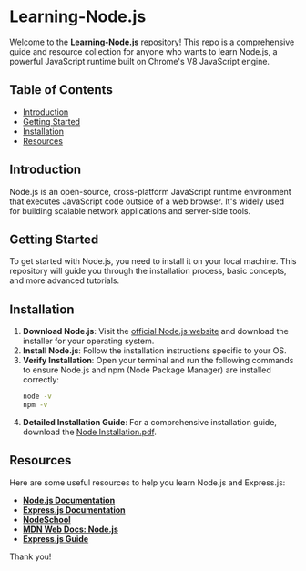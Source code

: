 # Learning-Node.js

Welcome to the **Learning-Node.js** repository! This repo is a comprehensive guide and resource collection for anyone who wants to learn Node.js, a powerful JavaScript runtime built on Chrome's V8 JavaScript engine.

## Table of Contents

- [Introduction](#introduction)
- [Getting Started](#getting-started)
- [Installation](#installation)
- [Resources](#resources)

## Introduction

Node.js is an open-source, cross-platform JavaScript runtime environment that executes JavaScript code outside of a web browser. It's widely used for building scalable network applications and server-side tools.

## Getting Started

To get started with Node.js, you need to install it on your local machine. This repository will guide you through the installation process, basic concepts, and more advanced tutorials.

## Installation

1. **Download Node.js**: Visit the [official Node.js website](https://nodejs.org/) and download the installer for your operating system.
2. **Install Node.js**: Follow the installation instructions specific to your OS.
3. **Verify Installation**: Open your terminal and run the following commands to ensure Node.js and npm (Node Package Manager) are installed correctly:
   ```sh
   node -v
   npm -v
   ```
4. **Detailed Installation Guide**: For a comprehensive installation guide, download the [Node Installation.pdf](https://github.com/sanket-aher/Learning-Node.js/blob/main/Node%20Installation.pdf).

## Resources

Here are some useful resources to help you learn Node.js and Express.js:

- **[Node.js Documentation](https://nodejs.org/api/documentation.html)**
- **[Express.js Documentation](https://expressjs.com/)**
- **[NodeSchool](https://nodeschool.io/)**
- **[MDN Web Docs: Node.js](https://developer.mozilla.org/en-US/docs/Learn/Server-side/Node_server_without_framework)**
- **[Express.js Guide](https://www.tutorialspoint.com/expressjs/expressjs_quick_guide.htm)**

Thank you!